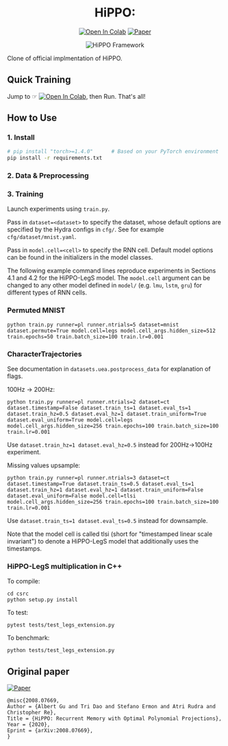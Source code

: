 <div align="center">

# HiPPO:  <!-- omit in toc -->
[![Open In Colab](https://colab.research.google.com/assets/colab-badge.svg)][notebook]
[![Paper](http://img.shields.io/badge/paper-arxiv.2005.09409-B31B1B.svg)][paper]  

![HiPPO Framework](assets/hippo.png "HiPPO Framework")

</div>

Clone of official implmentation of HiPPO.  

## Quick Training
Jump to ☞ [![Open In Colab](https://colab.research.google.com/assets/colab-badge.svg)][notebook], then Run. That's all!  

## How to Use

### 1. Install <!-- omit in toc -->
```bash
# pip install "torch>=1.4.0"      # Based on your PyTorch environment
pip install -r requirements.txt
```

### 2. Data & Preprocessing <!-- omit in toc -->
<!-- "Batteries Included" 😉   -->
<!-- Dataset class transparently downloads ZeroSpeech2019 corpus and preprocesses it for you.   -->

### 3. Training <!-- omit in toc -->
Launch experiments using `train.py`.

Pass in `dataset=<dataset>` to specify the dataset, whose default options are specified by the Hydra configs in `cfg/`. See for example `cfg/dataset/mnist.yaml`.

Pass in `model.cell=<cell>` to specify the RNN cell. Default model options can be found in the initializers in the model classes.

The following example command lines reproduce experiments in Sections 4.1 and 4.2 for the HiPPO-LegS model. The `model.cell` argument can be changed to any other model defined in `model/` (e.g. `lmu`, `lstm`, `gru`) for different types of RNN cells.

### Permuted MNIST

```
python train.py runner=pl runner.ntrials=5 dataset=mnist dataset.permute=True model.cell=legs model.cell_args.hidden_size=512 train.epochs=50 train.batch_size=100 train.lr=0.001
```

### CharacterTrajectories

See documentation in `datasets.uea.postprocess_data` for explanation of flags.

100Hz -> 200Hz:
```
python train.py runner=pl runner.ntrials=2 dataset=ct dataset.timestamp=False dataset.train_ts=1 dataset.eval_ts=1 dataset.train_hz=0.5 dataset.eval_hz=1 dataset.train_uniform=True dataset.eval_uniform=True model.cell=legs model.cell_args.hidden_size=256 train.epochs=100 train.batch_size=100 train.lr=0.001
```
Use `dataset.train_hz=1 dataset.eval_hz=0.5` instead for 200Hz->100Hz experiment.


Missing values upsample:
```
python train.py runner=pl runner.ntrials=3 dataset=ct dataset.timestamp=True dataset.train_ts=0.5 dataset.eval_ts=1 dataset.train_hz=1 dataset.eval_hz=1 dataset.train_uniform=False dataset.eval_uniform=False model.cell=tlsi model.cell_args.hidden_size=256 train.epochs=100 train.batch_size=100 train.lr=0.001
```
Use `dataset.train_ts=1 dataset.eval_ts=0.5` instead for downsample.

Note that the model cell is called tlsi (short for "timestamped linear scale invariant") to denote a HiPPO-LegS model that additionally uses the timestamps.


### HiPPO-LegS multiplication in C++
To compile:
```
cd csrc
python setup.py install
```
To test:
```
pytest tests/test_legs_extension.py
```
To benchmark:
```
python tests/test_legs_extension.py
```


## Original paper
[![Paper](http://img.shields.io/badge/paper-arxiv.2008.07669-B31B1B.svg)][paper]  
<!-- https://arxiv2bibtex.org/?q=2008.07669&format=bibtex -->
```
@misc{2008.07669,
Author = {Albert Gu and Tri Dao and Stefano Ermon and Atri Rudra and Christopher Re},
Title = {HiPPO: Recurrent Memory with Optimal Polynomial Projections},
Year = {2020},
Eprint = {arXiv:2008.07669},
}
```

[paper]:https://arxiv.org/abs/2008.07669
[notebook]:https://colab.research.google.com/github/tarepan/HiPPO/blob/master/HiPPO.ipynb
